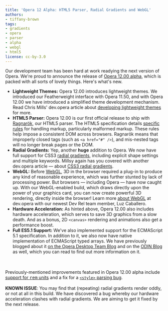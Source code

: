 ```yaml
---
title: 'Opera 12 Alpha: HTML5 Parser, Radial Gradients and WebGL'
authors:
- tiffany-brown
tags:
- gradients
- opera
- parser
- alpha
- webgl
- html5
license: cc-by-3.0
---
```

Our development team has been hard at work readying the next version of Opera. We&#39;re proud to announce the release of <a href="https://www.opera.com/browser/next/" target="_blank">Opera 12.00 alpha</a>, which is packed with all sorts of lovely things. Here&#39;s what&#39;s new.<br/><ul class="bullets"><li> <strong>Lightweight Themes:</strong> Opera 12.00 introduces lightweight themes. We introduced our Featherweight interface with Opera 11.50, and with Opera 12.00 we have introduced a simplified theme development mechanism. Read Chris Mills&#39; dev.opera article about <a href="https://dev.opera.com/articles/view/operas-lightweight-themes/" target="_blank">developing lightweight themes</a> for more.</li><li> <strong>HTML5 Parser:</strong> Opera 12.00 is our first official release to ship with <a href="http://my.opera.com/core/blog/show.dml/26453141" target="_blank">Ragnar&#xF6;k</a>, our HTML5 parser. The HTML5 specification details <a href="http://dev.w3.org/html5/spec/parsing.html#parsing" target="_blank">specific rules</a> for handling markup, particularly malformed markup. These rules help impose a consistent DOM across browsers. Ragnar&#xF6;k means that improperly closed tags (such as <code>&lt;a href=&quot;#&quot; /&gt;</code>), and mis-nested tags will no longer break pages or the DOM.</li><li> <strong>Radial Gradients:</strong>  Yep, another <strong>huge</strong> addition to Opera. We now have full support for CSS3 <a href="http://dev.w3.org/csswg/css3-images/#radial-gradients" target="_blank">radial gradients</a>, including explicit shape settings and multiple keywords. Millsy again has you covered with another dev.opera article &#x2014; about <a href="https://dev.opera.com/articles/view/css3-radial-gradients/" target="_blank">CSS3 radial gradients</a>.</li><li> <strong>WebGL:</strong> Before <a href="https://www.khronos.org/registry/webgl/specs/latest/" target="_blank">WebGL</a>, 3D in the browser required a plug-in to produce any kind of reasonable experience, which was further stunted by lack of processing power. But browsers &#x2014; including Opera &#x2014; have now caught up. With our WebGL-enabled build, which draws directly upon the power of your graphics card, you can now create powerful 3D rendering, directly inside the browser! Learn more <a href="https://dev.opera.com/articles/view/an-introduction-to-webgl/" target="_blank">about WebGL</a> at dev.opera with our newest Dev Rel team member, Luz Caballero.</li><li> <strong>Hardware Acceleration:</strong> As hinted above, Opera 12.00 also includes hardware acceleration, which serves to save 3D graphics from a slow death. And as a bonus, 2D <code>&lt;canvas&gt;</code> rendering and animations also get a performance boost.</li><li> <strong>Full ES5.1 Support:</strong> We&#39;ve also implemented support for the ECMAScript 5.1 specification. In addition to it, we also now have native implementation of ECMAScript typed arrays. We have previously blogged about it <a href="http://my.opera.com/desktopteam/blog/2011/09/13/es5" target="_blank"> on the Opera Desktop Team Blog</a> and on the <a href="http://my.opera.com/ODIN/blog/2011/09/13/ecmascript-5-for-opera" target="_blank">ODIN Blog</a> as well, which you can read to find out more information on it.</li></ul><br/><br/>Previously-mentioned improvements featured in Opera 12.00 alpha include <a href="http://my.opera.com/ODIN/blog/2011/09/29/what-s-new-in-opera-development-snapshots-28-september-2011-edition" target="_blank">support for <tt>rem</tt> units</a> and a fix for a <a href="http://my.opera.com/ODIN/blog/2011/10/07/opera-snapshot-7-october-2011" target="_blank"><code>&lt;style&gt;</code> parsing bug</a>. <br/><br/><strong>KNOWN ISSUE</strong>: You may find that (repeating) radial gradients render oddly, or not at all in this build. We have discovered a bug whereby our hardware acceleration clashes with radial gradients. We are aiming to get it fixed by the next release.
